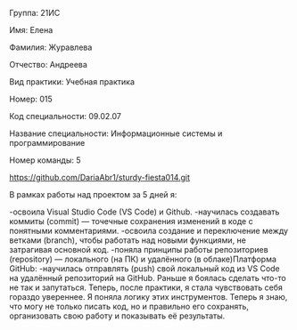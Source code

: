 Группа: 21ИС

Имя: Елена

Фамилия: Журавлева

Отчество: Андреева

Вид практики: Учебная практика

Номер: 015

Код специальности: 09.02.07

Название специальности: Информационные системы и программирование

Номер команды: 5

https://github.com/DariaAbr1/sturdy-fiesta014.git

В рамках работы над проектом за 5 дней я:

-освоила Visual Studio Code (VS Code) и Github. 
-научилась создавать коммиты (commit) — точечные сохранения изменений в коде с понятными комментариями.
-освоила создание и переключение между ветками (branch), чтобы работать над новыми функциями, не затрагивая основной код.
-поняла принципы работы репозиториев (repository) — локального (на ПК) и удалённого (в облаке)Платформа GitHub:
-научилась отправлять (push) свой локальный код из VS Code на удалённый репозиторий на GitHub.
Раньше я боялась сделать что-то не так и запутаться. Теперь, после практики, я стала чувствовать себя гораздо увереннее.
Я поняла логику этих инструментов. Теперь я знаю, что могу не только писать код, но и правильно его сохранять, организовать свою работу и показывать её результаты.
